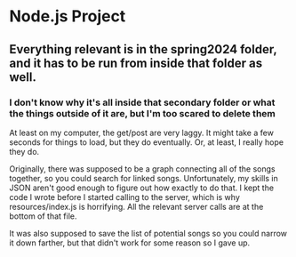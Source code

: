   # Node.js Project

## Everything relevant is in the spring2024 folder, and it has to be run from inside that folder as well.
### I don't know why it's all inside that secondary folder or what the things outside of it are, but I'm too scared to delete them 

At least on my computer, the get/post are very laggy. It might take a few seconds for things to load, but they do eventually. Or, at least, I really hope they do.

Originally, there was supposed to be a graph connecting all of the songs together, so you could search for linked songs. Unfortunately, my skills in JSON aren't good enough to figure out how exactly to do that. I kept the code I wrote before I started calling to the server, which is why resources/index.js is horrifying. All the relevant server calls are at the bottom of that file. 

It was also supposed to save the list of potential songs so you could narrow it down farther, but that didn't work for some reason so I gave up.  

